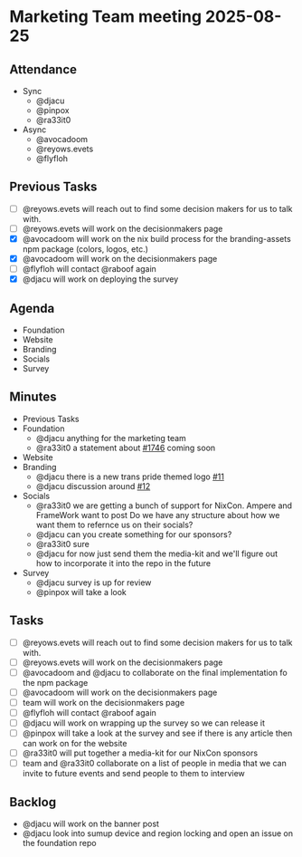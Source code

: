 # Marketing Team meeting 2025-08-25

## Attendance

- Sync
  - @djacu
  - @pinpox
  - @ra33it0
- Async
  - @avocadoom
  - @reyows.evets
  - @flyfloh

## Previous Tasks

- [ ] @reyows.evets will reach out to find some decision makers for us to talk with.
- [ ] @reyows.evets will work on the decisionmakers page
- [x] @avocadoom will work on the nix build process for the branding-assets npm package (colors, logos, etc.)
- [x] @avocadoom will work on the decisionmakers page
- [ ] @flyfloh will contact @raboof again
- [x] @djacu will work on deploying the survey

## Agenda

- Foundation
- Website
- Branding
- Socials
- Survey

## Minutes

- Previous Tasks
- Foundation
  - @djacu anything for the marketing team
  - @ra33it0 a statement about [#1746](https://github.com/NixOS/nixos-homepage/pull/1746) coming soon
- Website
- Branding
  - @djacu there is a new trans pride themed logo [#11](https://github.com/NixOS/branding/pull/11)
  - @djacu discussion around [#12](https://github.com/NixOS/branding/issues/12)
- Socials
  - @ra33it0 we are getting a bunch of support for NixCon. Ampere and FrameWork want to post Do we have any structure about how we want them to refernce us on their socials?
  - @djacu can you create something for our sponsors?
  - @ra33it0 sure
  - @djacu for now just send them the media-kit and we'll figure out how to incorporate it into the repo in the future
- Survey
  - @djacu survey is up for review
  - @pinpox will take a look

## Tasks

- [ ] @reyows.evets will reach out to find some decision makers for us to talk with.
- [ ] @reyows.evets will work on the decisionmakers page
- [ ] @avocadoom and @djacu to collaborate on the final implementation fo the npm package
- [ ] @avocadoom will work on the decisionmakers page
- [ ] team will work on the decisionmakers page
- [ ] @flyfloh will contact @raboof again
- [ ] @djacu will work on wrapping up the survey so we can release it
- [ ] @pinpox will take a look at the survey and see if there is any article then can work on for the website
- [ ] @ra33it0 will put together a media-kit for our NixCon sponsors
- [ ] team and @ra33it0 collaborate on a list of people in media that we can invite to future events and send people to them to interview

## Backlog

- @djacu will work on the banner post
- @djacu look into sumup device and region locking and open an issue on the foundation repo
